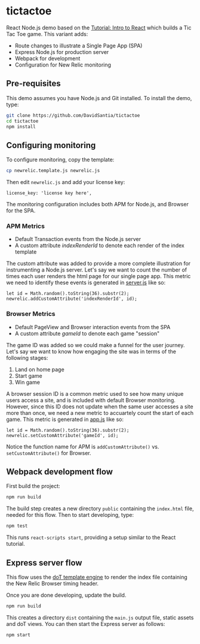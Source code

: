 # tictactoe
React Node.js demo based on the [Tutorial: Intro to React](https://reactjs.org/tutorial/tutorial.html) which builds a Tic Tac Toe game. This variant adds:
* Route changes to illustrate a Single Page App (SPA)
* Express Node.js for production server
* Webpack for development
* Configuration for New Relic monitoring

## Pre-requisites
This demo assumes you have Node.js and Git installed. To install the demo, type:
```sh
git clone https://github.com/DavidSantia/tictactoe
cd tictactoe
npm install
```

## Configuring monitoring
To configure monitoring, copy the template:
```sh
cp newrelic.template.js newrelic.js
```

Then edit `newrelic.js` and add your license key:
```
license_key: 'license key here',
```

The monitoring configuration includes both APM for Node.js, and Browser for the SPA. 

### APM Metrics
* Default Transaction events from the Node.js server
* A custom attribute _indexRenderId_ to denote each render of the index template

The custom attribute was added to provide a more complete illustration for instrumenting a Node.js server. Let's say we want to count the number of times each user renders the html page for our single page app.  This metric we need to identify these events is generated in [server.js](https://github.com/DavidSantia/tictactoe/blob/master/src/server/server.js) like so:
```
let id = Math.random().toString(36).substr(2);
newrelic.addCustomAttribute('indexRenderId', id);
```

### Browser Metrics
* Default PageView and Browser interaction events from the SPA
* A custom attribute _gameId_ to denote each game "session"

The game ID was added so we could make a funnel for the user journey.  Let's say we want to know how engaging the site was in terms of the following stages:
1. Land on home page
2. Start game
3. Win game

A browser session ID is a common metric used to see how many unique users access a site, and is included with default Browser monitoring.  However, since this ID does not update when the same user accesses a site more than once, we need a new metric to accuartely count the start of each game. This metric is generated in [app.js](https://github.com/DavidSantia/tictactoe/blob/master/src/js/app.js) like so:
```
let id = Math.random().toString(36).substr(2);
newrelic.setCustomAttribute('gameId', id);
```

Notice the function name for APM is `addCustomAttribute()` vs. `setCustomAttribute()` for Browser.

## Webpack development flow
First build the project:
```sh
npm run build
```

The build step creates a new directory `public` containing the `index.html` file, needed for this flow.
Then to start developing, type:
```sh
npm test
```
This runs `react-scripts start`, providing a setup similar to the React tutorial.

## Express server flow
This flow uses the [doT template engine](https://www.npmjs.com/package/express-dot-engine) to render the index file containing the New Relic Browser timing header.

Once you are done developing, update the build.
```sh
npm run build
```

This creates a directory `dist` containing the `main.js` output file, static assets and doT views.  You can then start the Express server as follows:
```sh
npm start
```

